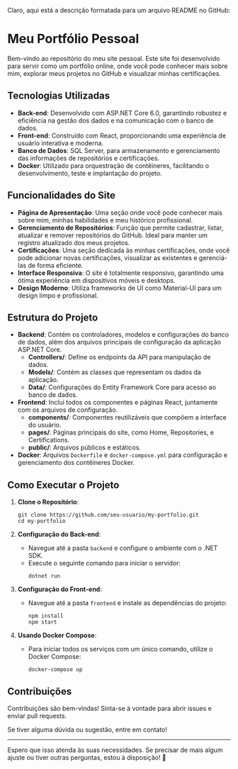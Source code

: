 Claro, aqui está a descrição formatada para um arquivo README no GitHub:

# Meu Portfólio Pessoal

Bem-vindo ao repositório do meu site pessoal. Este site foi desenvolvido para servir como um portfólio online, onde você pode conhecer mais sobre mim, explorar meus projetos no GitHub e visualizar minhas certificações. 

## Tecnologias Utilizadas
- **Back-end**: Desenvolvido com ASP.NET Core 6.0, garantindo robustez e eficiência na gestão dos dados e na comunicação com o banco de dados.
- **Front-end**: Construído com React, proporcionando uma experiência de usuário interativa e moderna.
- **Banco de Dados**: SQL Server, para armazenamento e gerenciamento das informações de repositórios e certificações.
- **Docker**: Utilizado para orquestração de contêineres, facilitando o desenvolvimento, teste e implantação do projeto.

## Funcionalidades do Site
- **Página de Apresentação**: Uma seção onde você pode conhecer mais sobre mim, minhas habilidades e meu histórico profissional.
- **Gerenciamento de Repositórios**: Função que permite cadastrar, listar, atualizar e remover repositórios do GitHub. Ideal para manter um registro atualizado dos meus projetos.
- **Certificações**: Uma seção dedicada às minhas certificações, onde você pode adicionar novas certificações, visualizar as existentes e gerenciá-las de forma eficiente.
- **Interface Responsiva**: O site é totalmente responsivo, garantindo uma ótima experiência em dispositivos móveis e desktops.
- **Design Moderno**: Utiliza frameworks de UI como Material-UI para um design limpo e profissional.

## Estrutura do Projeto
- **Backend**: Contém os controladores, modelos e configurações do banco de dados, além dos arquivos principais de configuração da aplicação ASP.NET Core.
  - **Controllers/**: Define os endpoints da API para manipulação de dados.
  - **Models/**: Contém as classes que representam os dados da aplicação.
  - **Data/**: Configurações do Entity Framework Core para acesso ao banco de dados.
- **Frontend**: Inclui todos os componentes e páginas React, juntamente com os arquivos de configuração.
  - **components/**: Componentes reutilizáveis que compõem a interface do usuário.
  - **pages/**: Páginas principais do site, como Home, Repositories, e Certifications.
  - **public/**: Arquivos públicos e estáticos.
- **Docker**: Arquivos `Dockerfile` e `docker-compose.yml` para configuração e gerenciamento dos contêineres Docker.

## Como Executar o Projeto
1. **Clone o Repositório**:
   ```shell
   git clone https://github.com/seu-usuario/my-portfolio.git
   cd my-portfolio
   ```

2. **Configuração do Back-end**:
   - Navegue até a pasta `backend` e configure o ambiente com o .NET SDK.
   - Execute o seguinte comando para iniciar o servidor:
     ```shell
     dotnet run
     ```

3. **Configuração do Front-end**:
   - Navegue até a pasta `frontend` e instale as dependências do projeto:
     ```shell
     npm install
     npm start
     ```

4. **Usando Docker Compose**:
   - Para iniciar todos os serviços com um único comando, utilize o Docker Compose:
     ```shell
     docker-compose up
     ```

## Contribuições
Contribuições são bem-vindas! Sinta-se à vontade para abrir issues e enviar pull requests.

Se tiver alguma dúvida ou sugestão, entre em contato!

---

Espero que isso atenda às suas necessidades. Se precisar de mais algum ajuste ou tiver outras perguntas, estou à disposição! 🚀

